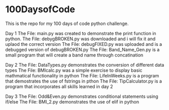 # 100DaysofCode
This is the repo for my 100 days of code python challenge. 

Day 1
The File: main.py was created to demonstrate the print function in python.
The File: debygBROKEN.py was downloaded and i will fix it and uplaod the correct version
The File: debugFIXED.py was uploaded and is a debugged version of debugBROKEN.py
The File: Band_Name_Gen.py is a small program that will create a band name through concatination 

Day 2
The File: DataTypes.py demonstrates the conversion of different data types
The File: BMIcalc.py was a simple exercise to display basic mathmatical functionality in python
The File: LifeInWeeks.py is a program that demostrates the use of fstrings in pthon
The File: TipCalculator.py is a program that incorporates all skills learned in day 2

Day 3
The File: Odd&Even.py demonstrates conditional statements using if/else
The File: BMI_2.py demonstrates the use of elif in python
